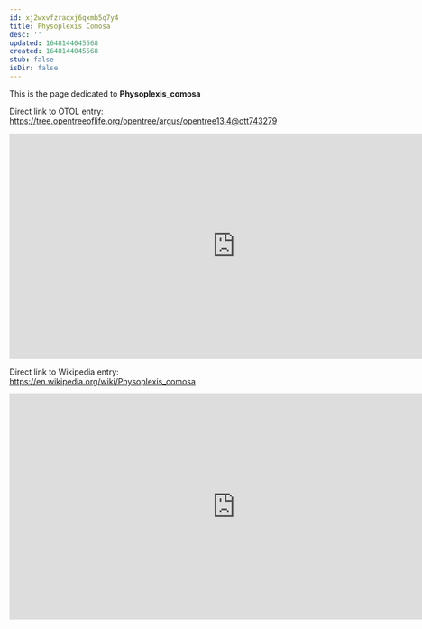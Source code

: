```yaml
---
id: xj2wxvfzraqxj6qxmb5q7y4
title: Physoplexis Comosa
desc: ''
updated: 1648144045568
created: 1648144045568
stub: false
isDir: false
---
```

This is the page dedicated to **Physoplexis_comosa**


Direct link to OTOL entry: https://tree.opentreeoflife.org/opentree/argus/opentree13.4@ott743279



<html>
    <body>
    <iframe src="https://tree.opentreeoflife.org/opentree/argus/opentree13.4@ott743279"
    width="800" height="400" frameborder="0" allowfullscreen> </iframe>
    </body>
</html>
    


Direct link to Wikipedia entry: https://en.wikipedia.org/wiki/Physoplexis_comosa



<html>
    <body>
    <iframe src="https://en.wikipedia.org/wiki/Physoplexis_comosa"
    width="800" height="400" frameborder="0" allowfullscreen> </iframe>
    </body>
</html>
    
